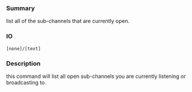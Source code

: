 ### Summary ###

list all of the sub-channels that are currently open.

### IO ###

```[none]/[text]```

### Description ###

this command will list all open sub-channels you are currently listening or broadcasting to.